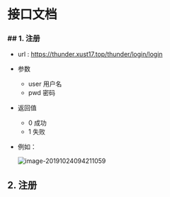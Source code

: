 # 接口文档

### ## 1. 注册

- url :  https://thunder.xust17.top/thunder/login/login 

- 参数

  - user  用户名
  - pwd  密码

- 返回值

  - 0 成功
  - 1 失败

- 例如：

  ![image-20191024094211059](C:\Users\fitz\AppData\Roaming\Typora\typora-user-images\image-20191024094211059.png)

## 2. 注册